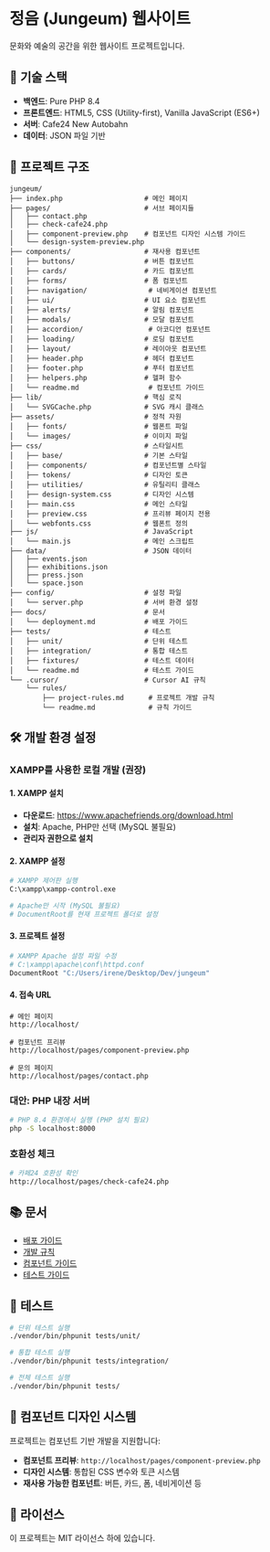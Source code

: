 # 정음 (Jungeum) 웹사이트

문화와 예술의 공간을 위한 웹사이트 프로젝트입니다.

## 🚀 기술 스택

- **백엔드**: Pure PHP 8.4
- **프론트엔드**: HTML5, CSS (Utility-first), Vanilla JavaScript (ES6+)
- **서버**: Cafe24 New Autobahn
- **데이터**: JSON 파일 기반

## 📁 프로젝트 구조

```
jungeum/
├── index.php                    # 메인 페이지
├── pages/                       # 서브 페이지들
│   ├── contact.php
│   ├── check-cafe24.php
│   ├── component-preview.php    # 컴포넌트 디자인 시스템 가이드
│   └── design-system-preview.php
├── components/                  # 재사용 컴포넌트
│   ├── buttons/                 # 버튼 컴포넌트
│   ├── cards/                   # 카드 컴포넌트
│   ├── forms/                   # 폼 컴포넌트
│   ├── navigation/               # 네비게이션 컴포넌트
│   ├── ui/                      # UI 요소 컴포넌트
│   ├── alerts/                  # 알림 컴포넌트
│   ├── modals/                  # 모달 컴포넌트
│   ├── accordion/                # 아코디언 컴포넌트
│   ├── loading/                 # 로딩 컴포넌트
│   ├── layout/                  # 레이아웃 컴포넌트
│   ├── header.php               # 헤더 컴포넌트
│   ├── footer.php               # 푸터 컴포넌트
│   ├── helpers.php              # 헬퍼 함수
│   └── readme.md                 # 컴포넌트 가이드
├── lib/                         # 핵심 로직
│   └── SVGCache.php             # SVG 캐시 클래스
├── assets/                      # 정적 자원
│   ├── fonts/                   # 웹폰트 파일
│   └── images/                  # 이미지 파일
├── css/                         # 스타일시트
│   ├── base/                    # 기본 스타일
│   ├── components/              # 컴포넌트별 스타일
│   ├── tokens/                  # 디자인 토큰
│   ├── utilities/               # 유틸리티 클래스
│   ├── design-system.css        # 디자인 시스템
│   ├── main.css                 # 메인 스타일
│   ├── preview.css              # 프리뷰 페이지 전용
│   └── webfonts.css             # 웹폰트 정의
├── js/                          # JavaScript
│   └── main.js                  # 메인 스크립트
├── data/                        # JSON 데이터
│   ├── events.json
│   ├── exhibitions.json
│   ├── press.json
│   └── space.json
├── config/                      # 설정 파일
│   └── server.php               # 서버 환경 설정
├── docs/                        # 문서
│   └── deployment.md            # 배포 가이드
├── tests/                       # 테스트
│   ├── unit/                    # 단위 테스트
│   ├── integration/             # 통합 테스트
│   ├── fixtures/                # 테스트 데이터
│   └── readme.md                # 테스트 가이드
└── .cursor/                     # Cursor AI 규칙
    └── rules/
        ├── project-rules.md      # 프로젝트 개발 규칙
        └── readme.md             # 규칙 가이드
```

## 🛠️ 개발 환경 설정

### XAMPP를 사용한 로컬 개발 (권장)

#### 1. XAMPP 설치
- **다운로드**: https://www.apachefriends.org/download.html
- **설치**: Apache, PHP만 선택 (MySQL 불필요)
- **관리자 권한으로 설치**

#### 2. XAMPP 설정
```bash
# XAMPP 제어판 실행
C:\xampp\xampp-control.exe

# Apache만 시작 (MySQL 불필요)
# DocumentRoot를 현재 프로젝트 폴더로 설정
```

#### 3. 프로젝트 설정
```bash
# XAMPP Apache 설정 파일 수정
# C:\xampp\apache\conf\httpd.conf
DocumentRoot "C:/Users/irene/Desktop/Dev/jungeum"
```

#### 4. 접속 URL
```
# 메인 페이지
http://localhost/

# 컴포넌트 프리뷰
http://localhost/pages/component-preview.php

# 문의 페이지
http://localhost/pages/contact.php
```

### 대안: PHP 내장 서버
```bash
# PHP 8.4 환경에서 실행 (PHP 설치 필요)
php -S localhost:8000
```

### 호환성 체크
```bash
# 카페24 호환성 확인
http://localhost/pages/check-cafe24.php
```

## 📚 문서

- [배포 가이드](docs/deployment.md)
- [개발 규칙](.cursor/rules/project-rules.md)
- [컴포넌트 가이드](components/readme.md)
- [테스트 가이드](tests/readme.md)

## 🧪 테스트

```bash
# 단위 테스트 실행
./vendor/bin/phpunit tests/unit/

# 통합 테스트 실행  
./vendor/bin/phpunit tests/integration/

# 전체 테스트 실행
./vendor/bin/phpunit tests/
```

## 🎨 컴포넌트 디자인 시스템

프로젝트는 컴포넌트 기반 개발을 지원합니다:

- **컴포넌트 프리뷰**: `http://localhost/pages/component-preview.php`
- **디자인 시스템**: 통합된 CSS 변수와 토큰 시스템
- **재사용 가능한 컴포넌트**: 버튼, 카드, 폼, 네비게이션 등

## 📝 라이선스

이 프로젝트는 MIT 라이선스 하에 있습니다.
